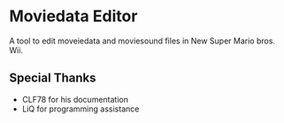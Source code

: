 # Moviedata Editor
A tool to edit moveiedata and moviesound files in New Super Mario bros. Wii.

## Special Thanks
- CLF78 for his documentation
- LiQ for programming assistance

